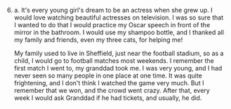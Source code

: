 6. 
    a. It's every young girl's dream to be an actress when she grew up. I would love watching beautiful actresses on television. I was so sure that I wanted to do that I would practice my Oscar speech in front of the mirror in the bathroom. I would use my shampoo bottle, and I thanked all my family and friends, even my three cats, for helping me!

    My family used to live in Sheffield, just near the football stadium, so as a child, I would go to football matches most weekends. I remember the first match I went to, my granddad took me. I was very young, and I had never seen so many people in one place at one time. It was quite frightening, and I don't think I watched the game very much. But I remember that we won, and the crowd went crazy. After that, every week I would ask Granddad if he had tickets, and usually, he did.